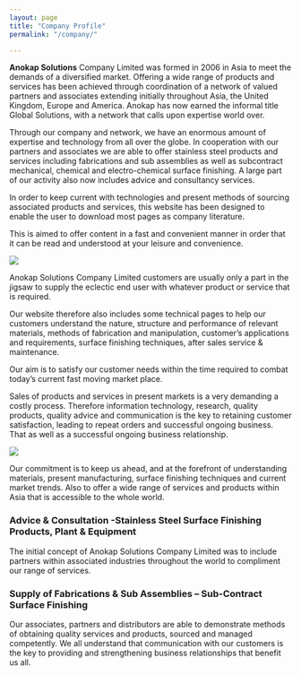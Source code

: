 ```yaml
---
layout: page
title: "Company Profile"
permalink: "/company/"

---
```

**Anokap Solutions** Company Limited was formed in 2006 in Asia to meet the demands of a diversified market. Offering a wide range of products and services has been achieved through coordination of a network of valued partners and associates extending initially throughout Asia, the United Kingdom, Europe and America. Anokap has now earned the informal title Global Solutions, with a network that calls upon expertise world over.

Through our company and network, we have an enormous amount of expertise and technology from all over the globe. In cooperation with our partners and associates we are able to offer stainless steel products and services including fabrications and sub assemblies as well as subcontract mechanical, chemical and electro-chemical surface finishing. A large part of our activity also now includes advice and consultancy services.

In order to keep current with technologies and present methods of sourcing associated products and services, this website has been designed to enable the user to download most pages as company literature.

This is aimed to offer content in a fast and convenient manner in order that it can be read and understood at your leisure and convenience.

<img src="{{ site.url }}{{ site.baseurl }}/images/electropolishing-diagram3.png" style="float: ;">

Anokap Solutions Company Limited customers are usually only a part in the jigsaw to supply the eclectic end user with whatever product or service that is required.

Our website therefore also includes some technical pages to help our customers understand the nature, structure and performance of relevant materials, methods of fabrication and manipulation, customer’s applications and requirements, surface finishing techniques, after sales service & maintenance.

Our aim is to satisfy our customer needs within the time required to combat today’s current fast moving market place.

Sales of products and services in present markets is a very demanding a costly process. Therefore information technology, research, quality products, quality advice and communication is the key to retaining customer satisfaction, leading to repeat orders and successful ongoing business. That as well as a successful ongoing business relationship.

<img src="{{ site.url }}{{ site.baseurl }}/images/electropolishing-diagram3.png" style="float:">

Our commitment is to keep us ahead, and at the forefront of understanding materials, present manufacturing, surface finishing techniques and current market trends. Also to offer a wide range of services and products within Asia that is accessible to the whole world.

### Advice & Consultation -Stainless Steel Surface Finishing Products, Plant & Equipment

The initial concept of Anokap Solutions Company Limited was to include partners within associated industries throughout the world to compliment our range of services.

### Supply of Fabrications & Sub Assemblies – Sub-Contract Surface Finishing

Our associates, partners and distributors are able to demonstrate methods of obtaining quality services and products, sourced and managed competently. We all understand that communication with our customers is the key to providing and strengthening business relationships that benefit us all.